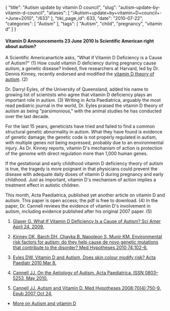 {
    "title": "Autism update by vitamin D council",
    "slug": "autism-update-by-vitamin-d-council",
    "aliases": [
        "/Autism+update+by+vitamin+D+council+-+June+2010",
        "/633"
    ],
    "tiki_page_id": 633,
    "date": "2010-07-22",
    "categories": [
        "Autism"
    ],
    "tags": [
        "Autism",
        "child",
        "pregnancy",
        "vitamin d"
    ]
}


#### Vitamin D Announcements 23 June 2010 Is Scientific American right about autism?

A Scientific Americanarticle asks, "What if Vitamin D  Deficiency is a Cause of Autism?" (1)  How could vitamin D deficiency  during pregnancy cause autism, a genetic disease? Indeed, five  researchers at Harvard, led by Dr. Dennis Kinney, recently endorsed and  modified the [vitamin D theory of autism](http://www.vitamindcouncil.org/health/autism/). (2)

Dr. Darryl Eyles, of the University of Queensland, added his name to  growing list of scientists who agree that vitamin D deficiency plays an  important role in autism. (3)  Writing in Acta Paediatrica,  arguably the most read pediatric journal in the world, Dr. Eyles praised  the vitamin D theory of autism as being "parsimonious," with the animal  studies he has conducted over the last decade.

For the last 15 years, geneticists have tried and failed to find a  common structural genetic abnormality in autism. What they have found is  evidence of genetic damage; the genetic code is not properly regulated  in autism, with multiple genes not being expressed, probably due to an  environmental injury. As Dr. Kinney reports, vitamin D's mechanism of  action is protection of the genome with direct regulation more than  1,000 human genes.

If the gestational and early childhood vitamin D deficiency theory of  autism is true, the tragedy is more poignant in that physicians could  prevent the disease with adequate daily doses of vitamin D during  pregnancy and early childhood. Just as important, vitamin D's mechanism  of action implies a treatment effect in autistic children.

This month, Acta Paediatrica, published yet another article  on vitamin D and autism. This paper is open access; the pdf is free to  download. (4) In the paper, Dr. Cannell reviews the evidence of vitamin  D's involvement in autism, including evidence published after his  original 2007 paper. (5)

1. [Glaser G. What If Vitamin D Deficiency Is a Cause of Autism? Sci Amer April 24, 2009.](http://www.scientificamerican.com/article.cfm?id=vitamin-d-and-autism)

1. [Kinney  DK, Barch DH, Chayka B, Napoleon S, Munir KM. Environmental risk  factors for autism: do they help cause de novo genetic mutations that  contribute to the disorder? Med Hypotheses 2010;74:102-6.](http://www.ncbi.nlm.nih.gov/pubmed/19699591)

1. [Eyles DW. Vitamin D and Autism, Does skin colour modify risk? Acta Paediatr 2010 Mar 8.](http://www.ncbi.nlm.nih.gov/pubmed/20219042)

1. [Cannell JJ. On the Aetiology of Autism. Acta Paediatrica. ISSN 0803–5253, May 2010.](http://www3.interscience.wiley.com/cgi-bin/fulltext/123447622/PDFSTART)

1. [Cannell JJ. Autism and Vitamin D. Med Hypotheses 2008;70(4):750-9. Epub 2007 Oct 24.](http://www.ncbi.nlm.nih.gov/pubmed/17920208)

* [More on Autism and vitamin D](https://www.VitaminDWiki.com/tiki-browse_categories.php?parentId=66&sort_mode=created_desc)